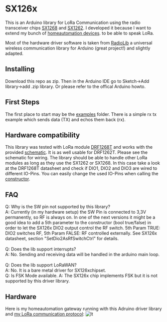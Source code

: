 # SX126x
This is an Arduino library for LoRa Communication using the radio transceiver chips [SX1268](https://www.semtech.com) and [SX1262](https://www.semtech.com).
I developed it because I want to extend my bunch of [homeautomation devices](https://github.com/tinytronix/homeautomation). 
to be able to speak LoRa. 

Most of the hardware driver software is taken from [RadioLib](https://github.com/jgromes/RadioLib) a universal wireless communication library for Arduino (great project!) and slightly adapted.

## Installing
Download this repo as zip. Then in the Arduino IDE go to Sketch->Add library->add .zip library.
Or please refer to the offical Arduino howto.

## First Steps
The first place to start may be the [examples](https://github.com/tinytronix/SX126x/tree/master/examples) folder. There is a simple rx tx example which sends data (TX) and echos them back (rx). 

## Hardware compatibility
This library was tested with LoRa module [DRF1268T](http://www.dorji.com) and works with the provided [schematic](https://github.com/tinytronix/homeautomation/blob/master/Hardware/LoraGateway/Schematic.pdf).  It is as well usable for DRF1262T. Please see the schematic for wiring. The library should be able to handle other
LoRa modules as long as they use the SX1262 or SX1268. In this case take a look at the DRF1268T datasheet and check if DIO1, DIO2 and DIO3 are wired to different IO-Pins. You can easily change the used IO-Pins when calling the [constructor](https://github.com/tinytronix/SX126x/blob/master/examples/LoRaRX.ino).

## FAQ
Q: Why is the SW pin not supported by this library? <br>
A: Currently (in my hardware setup) the SW Pin is connected to 3,3V permanently, so RF is always on. In one of the next versions it might be a good idea to add a 5th parameter to the constructor (bool true/false) in order to let the SX126x DIO2 output control the RF switch. 5th Param TRUE: DIO2 switches RF, 5th Param FALSE: RF controlled externally. See SX126x datasheet, section "SetDio2AsRfSwitchCtrl" for details.<br><br>
Q: Does the lib support interrupts? <br>
A: No. Sending and receiving data will be handled in the arduino main loop.<br>
<br>
Q: Does the lib support LoRaWAN?<br>
A: No. It is a bare metal driver for SX126xchipset. 
<br>
Q: Is FSK Mode available.
A: The SX126x chip implements FSK but it is not supported by this driver library.

## Hardware
Here is my homeautomation gateway running with this Adruino driver library and [my LoRa communication protocol](https://github.com/tinytronix/LoRa):
![lt](https://raw.githubusercontent.com/tinytronix/SX126x/master/pcb/LoRa2.JPG)

